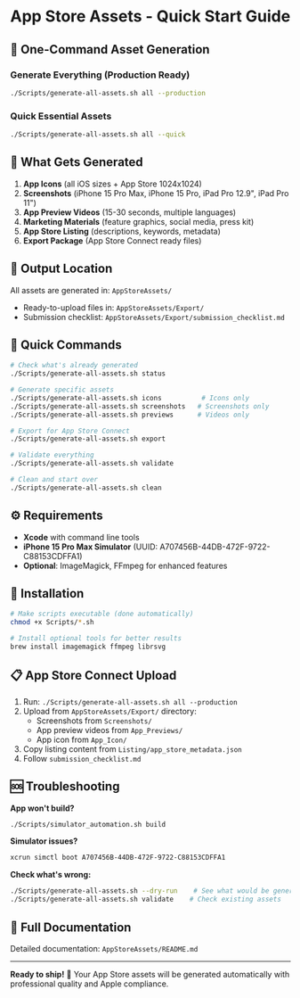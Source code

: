 # App Store Assets - Quick Start Guide

## 🎯 One-Command Asset Generation

### Generate Everything (Production Ready)
```bash
./Scripts/generate-all-assets.sh all --production
```

### Quick Essential Assets
```bash
./Scripts/generate-all-assets.sh all --quick
```

## 📱 What Gets Generated

1. **App Icons** (all iOS sizes + App Store 1024x1024)
2. **Screenshots** (iPhone 15 Pro Max, iPhone 15 Pro, iPad Pro 12.9", iPad Pro 11")
3. **App Preview Videos** (15-30 seconds, multiple languages)
4. **Marketing Materials** (feature graphics, social media, press kit)
5. **App Store Listing** (descriptions, keywords, metadata)
6. **Export Package** (App Store Connect ready files)

## 📂 Output Location

All assets are generated in: `AppStoreAssets/`
- Ready-to-upload files in: `AppStoreAssets/Export/`
- Submission checklist: `AppStoreAssets/Export/submission_checklist.md`

## 🚀 Quick Commands

```bash
# Check what's already generated
./Scripts/generate-all-assets.sh status

# Generate specific assets
./Scripts/generate-all-assets.sh icons          # Icons only
./Scripts/generate-all-assets.sh screenshots   # Screenshots only
./Scripts/generate-all-assets.sh previews      # Videos only

# Export for App Store Connect
./Scripts/generate-all-assets.sh export

# Validate everything
./Scripts/generate-all-assets.sh validate

# Clean and start over
./Scripts/generate-all-assets.sh clean
```

## ⚙️ Requirements

- **Xcode** with command line tools
- **iPhone 15 Pro Max Simulator** (UUID: A707456B-44DB-472F-9722-C88153CDFFA1)
- **Optional**: ImageMagick, FFmpeg for enhanced features

## 🔧 Installation

```bash
# Make scripts executable (done automatically)
chmod +x Scripts/*.sh

# Install optional tools for better results
brew install imagemagick ffmpeg librsvg
```

## 📋 App Store Connect Upload

1. Run: `./Scripts/generate-all-assets.sh all --production`
2. Upload from `AppStoreAssets/Export/` directory:
   - Screenshots from `Screenshots/`
   - App preview videos from `App_Previews/`
   - App icon from `App_Icon/`
3. Copy listing content from `Listing/app_store_metadata.json`
4. Follow `submission_checklist.md`

## 🆘 Troubleshooting

**App won't build?**
```bash
./Scripts/simulator_automation.sh build
```

**Simulator issues?**
```bash
xcrun simctl boot A707456B-44DB-472F-9722-C88153CDFFA1
```

**Check what's wrong:**
```bash
./Scripts/generate-all-assets.sh --dry-run    # See what would be generated
./Scripts/generate-all-assets.sh validate    # Check existing assets
```

## 📖 Full Documentation

Detailed documentation: `AppStoreAssets/README.md`

---

**Ready to ship!** 🚀 Your App Store assets will be generated automatically with professional quality and Apple compliance.